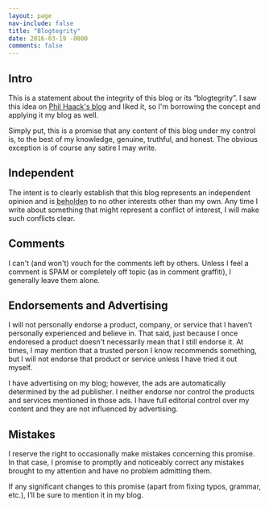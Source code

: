 ```yaml
---
layout: page
nav-include: false
title: "Blogtegrity"
date: 2016-03-19 -0800
comments: false
---
```


Intro
-----

This is a statement about the integrity of this blog or its
“blogtegrity”. I saw this idea on [Phil Haack's blog](http://haacked.com/)
and liked it, so I'm borrowing the concept and applying it my blog as well.

Simply put, this is a promise that any content of this blog under my control
is, to the best of my knowledge, genuine, truthful, and honest. The obvious
exception is of course any satire I may write.

Independent
-----------

The intent is to clearly establish that this blog represents an independent
opinion and is <abbr title="owing thanks or having a duty to someone in return for help or a service">beholden</abbr>
to no other interests other than my own. Any time I write about something 
that might represent a conflict of interest, I will make such conflicts clear.

Comments
--------

I can't (and won't) vouch for the comments left by others. Unless I feel a
comment is SPAM or completely off topic (as in comment graffiti), I generally
leave them alone.

Endorsements and Advertising
----------------------------

I will not personally endorse a product, company, or service that I
haven’t personally experienced and believe in. That said, just because
I once endoresed a product doesn't necessarily mean that I still endorse it.
At times, I may mention that a trusted person I know recommends something, 
but I will not endorse that product or service unless I have tried it out myself.

I have advertising on my blog; however, the ads are automatically
determined by the ad publisher. I neither endorse nor control the 
products and services mentioned in those ads. I have full editorial control over my
content and they are not influenced by advertising.

Mistakes
--------

I reserve the right to occasionally make mistakes concerning this promise. In that case,
I promise to promptly and noticeably correct any mistakes brought to my attention
and have no problem admitting them.

If any significant changes to this promise (apart from
fixing typos, grammar, etc.), I’ll be sure to mention it in my blog.